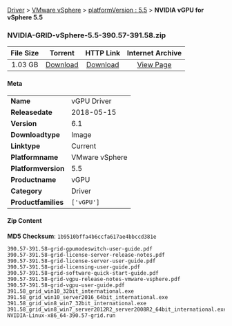 
[Driver](/README.md)  >  [VMware vSphere](/index/Driver/VMware_vSphere.md)  >  [platformVersion : 5.5](/index/Driver/VMware_vSphere/5.5.md)  >  **NVIDIA vGPU for vSphere 5.5**


### NVIDIA-GRID-vSphere-5.5-390.57-391.58.zip

| **File Size** | **Torrent**  | **HTTP Link** | **Internet Archive** |
|:-------------:|:------------:|:-------------:|:--------------------:|
| 1.03 GB |  [Download](https://archive.org/download/nvgpu_NVIDIA-GRID-vSphere-5.5-390.57-391.58.zip/nvgpu_NVIDIA-GRID-vSphere-5.5-390.57-391.58.zip_archive.torrent)       | [Download](https://archive.org/compress/nvgpu_NVIDIA-GRID-vSphere-5.5-390.57-391.58.zip) | [View Page](https://archive.org/details/nvgpu_NVIDIA-GRID-vSphere-5.5-390.57-391.58.zip)       |

#### Meta

<table>
<tr><td><strong>Name</strong></td><td>vGPU Driver</td></tr>
<tr><td><strong>Releasedate</strong></td><td>2018-05-15</td></tr>
<tr><td><strong>Version</strong></td><td>6.1</td></tr>
<tr><td><strong>Downloadtype</strong></td><td>Image</td></tr>
<tr><td><strong>Linktype</strong></td><td>Current</td></tr>
<tr><td><strong>Platformname</strong></td><td>VMware vSphere</td></tr>
<tr><td><strong>Platformversion</strong></td><td>5.5</td></tr>
<tr><td><strong>Productname</strong></td><td>vGPU</td></tr>
<tr><td><strong>Category</strong></td><td>Driver</td></tr>
<tr><td><strong>Productfamilies</strong></td><td><code>['vGPU']</code></td></tr>
</table>

#### Zip Content

**MD5 Checksum**: `1b9510bffa4b6ccfa617ae4bbccd381e`

```text
390.57-391.58-grid-gpumodeswitch-user-guide.pdf
390.57-391.58-grid-license-server-release-notes.pdf
390.57-391.58-grid-license-server-user-guide.pdf
390.57-391.58-grid-licensing-user-guide.pdf
390.57-391.58-grid-software-quick-start-guide.pdf
390.57-391.58-grid-vgpu-release-notes-vmware-vsphere.pdf
390.57-391.58-grid-vgpu-user-guide.pdf
391.58_grid_win10_32bit_international.exe
391.58_grid_win10_server2016_64bit_international.exe
391.58_grid_win8_win7_32bit_international.exe
391.58_grid_win8_win7_server2012R2_server2008R2_64bit_international.exe
NVIDIA-Linux-x86_64-390.57-grid.run
```